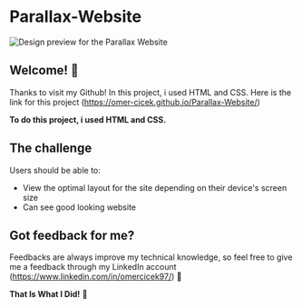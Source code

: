 # Parallax-Website

![Design preview for the Parallax Website](ParallaxWebsite.gif)

## Welcome! 👋

Thanks to visit my Github! In this project, i used HTML and CSS. Here is the link for this project (https://omer-cicek.github.io/Parallax-Website/)

**To do this project, i used HTML and CSS.**

## The challenge

Users should be able to:

- View the optimal layout for the site depending on their device's screen size
- Can see good looking website

## Got feedback for me?

Feedbacks are always improve my technical knowledge, so feel free to give me a feedback through my LinkedIn account (https://www.linkedin.com/in/omercicek97/) 🙌

**That Is What I Did!** 🚀
